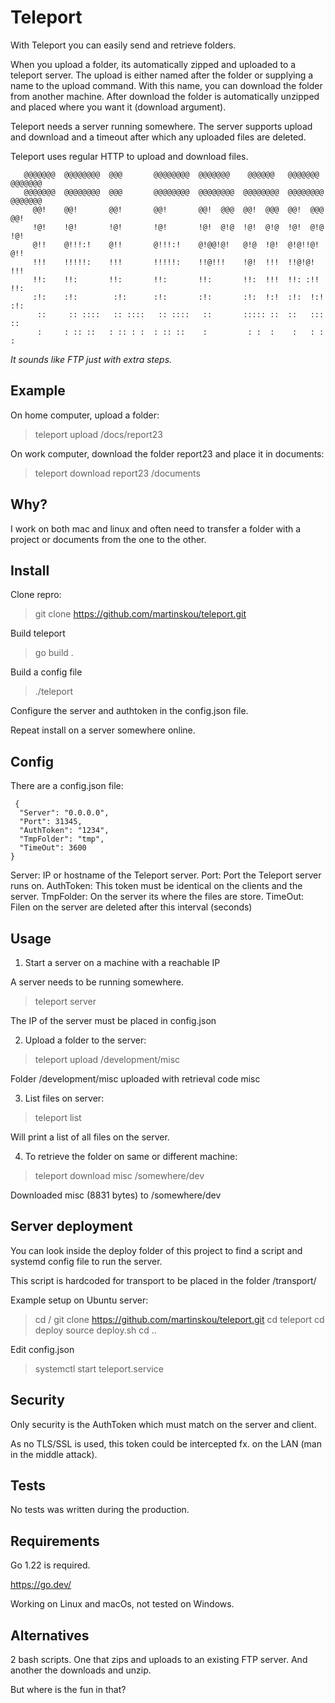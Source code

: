 # Teleport

With Teleport you can easily send and retrieve folders.

When you upload a folder, its automatically zipped and uploaded to a teleport server. The upload is either named after the folder or supplying a name to the upload command. With this name, you can download the folder from another machine. After download the folder is automatically unzipped and placed where you want it (download argument).

Teleport needs a server running somewhere. The server supports upload and download and a timeout after which any uploaded files are deleted.

Teleport uses regular HTTP to upload and download files.

 ```
    @@@@@@@  @@@@@@@@  @@@       @@@@@@@@  @@@@@@@    @@@@@@   @@@@@@@   @@@@@@@ 
    @@@@@@@  @@@@@@@@  @@@       @@@@@@@@  @@@@@@@@  @@@@@@@@  @@@@@@@@  @@@@@@@ 
      @@!    @@!       @@!       @@!       @@!  @@@  @@!  @@@  @@!  @@@    @@!   
      !@!    !@!       !@!       !@!       !@!  @!@  !@!  @!@  !@!  @!@    !@!   
      @!!    @!!!:!    @!!       @!!!:!    @!@@!@!   @!@  !@!  @!@!!@!     @!!   
      !!!    !!!!!:    !!!       !!!!!:    !!@!!!    !@!  !!!  !!@!@!      !!!   
      !!:    !!:       !!:       !!:       !!:       !!:  !!!  !!: :!!     !!:   
      :!:    :!:        :!:      :!:       :!:       :!:  !:!  :!:  !:!    :!:   
       ::     :: ::::   :: ::::   :: ::::   ::       ::::: ::  ::   :::     ::   
       :     : :: ::   : :: : :  : :: ::    :         : :  :    :   : :     :    
 ```

*It sounds like FTP just with extra steps.*


## Example

On home computer, upload a folder:

> teleport upload /docs/report23

On work computer, download the folder report23 and place it in documents:

> teleport download report23 /documents


## Why?

I work on both mac and linux and often need to transfer a folder with a project or documents from the one to the other.


## Install

Clone repro:

> git clone https://github.com/martinskou/teleport.git

Build teleport

> go build .

Build a config file

> ./teleport

Configure the server and authtoken in the config.json file.

Repeat install on a server somewhere online.


## Config

There are a config.json file:

```
 {
  "Server": "0.0.0.0",      
  "Port": 31345,
  "AuthToken": "1234",
  "TmpFolder": "tmp",
  "TimeOut": 3600
}
```
 
Server: IP or hostname of the Teleport server.
Port: Port the Teleport server runs on.
AuthToken: This token must be identical on the clients and the server.
TmpFolder: On the server its where the files are store.
TimeOut: Filen on the server are deleted after this interval (seconds)


## Usage

1. Start a server on a machine with a reachable IP 

A server needs to be running somewhere.

> teleport server

The IP of the server must be placed in config.json



2. Upload a folder to the server:

> teleport upload /development/misc

Folder /development/misc uploaded with retrieval code misc


3. List files on server:

> teleport list

Will print a list of all files on the server.


4. To retrieve the folder on same or different machine:

> teleport download misc /somewhere/dev

Downloaded misc (8831 bytes) to /somewhere/dev


## Server deployment

You can look inside the deploy folder of this project to find a script and systemd config file to run the server.

This script is hardcoded for transport to be placed in the folder /transport/

Example setup on Ubuntu server:

> cd /
> git clone https://github.com/martinskou/teleport.git
> cd teleport
> cd deploy
> source deploy.sh
> cd ..

Edit config.json

> systemctl start teleport.service


## Security

Only security is the AuthToken which must match on the server and client.

As no TLS/SSL is used, this token could be intercepted fx. on the LAN (man in the middle attack).


## Tests

No tests was written during the production.


## Requirements

Go 1.22 is required.

https://go.dev/

Working on Linux and macOs, not tested on Windows.


## Alternatives

2 bash scripts. One that zips and uploads to an existing FTP server. And another the downloads and unzip.

But where is the fun in that?